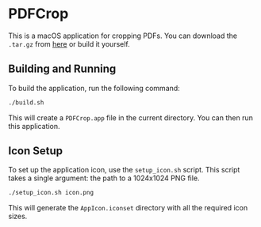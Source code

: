 # PDFCrop

This is a macOS application for cropping PDFs. You can download the `.tar.gz` from [here](https://github.com/ananswam/pdfcrop/releases/download/v0.0.1/PDFCrop.tar.gz) or build it yourself.

## Building and Running

To build the application, run the following command:

```bash
./build.sh
```

This will create a `PDFCrop.app` file in the current directory. You can then run this application.

## Icon Setup

To set up the application icon, use the `setup_icon.sh` script. This script takes a single argument: the path to a 1024x1024 PNG file.

```bash
./setup_icon.sh icon.png
```

This will generate the `AppIcon.iconset` directory with all the required icon sizes.
